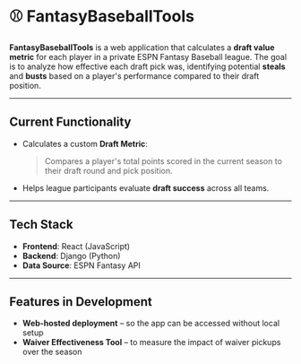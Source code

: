 # ⚾ FantasyBaseballTools

**FantasyBaseballTools** is a web application that calculates a **draft value metric** for each player in a private ESPN Fantasy Baseball league. The goal is to analyze how effective each draft pick was, identifying potential **steals** and **busts** based on a player's performance compared to their draft position.

---

## Current Functionality

- Calculates a custom **Draft Metric**:
  > Compares a player's total points scored in the current season to their draft round and pick position.
- Helps league participants evaluate **draft success** across all teams.

---

## Tech Stack

- **Frontend**: React (JavaScript)
- **Backend**: Django (Python)
- **Data Source**: ESPN Fantasy API

---

## Features in Development

- **Web-hosted deployment** – so the app can be accessed without local setup
- **Waiver Effectiveness Tool** – to measure the impact of waiver pickups over the season
